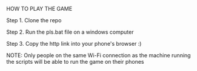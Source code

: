 HOW TO PLAY THE GAME

Step 1. Clone the repo

Step 2. Run the pls.bat file on a windows computer

Step 3. Copy the http link into your phone's browser :)

NOTE:
Only people on the same Wi-Fi connection as the machine running the scripts will be able to run
the game on their phones

